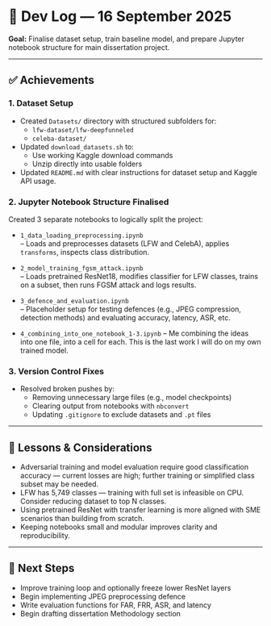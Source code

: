 # 📅 Dev Log — 16 September 2025

**Goal:** Finalise dataset setup, train baseline model, and prepare Jupyter notebook structure for main dissertation project.

---

## ✅ Achievements

### 1. Dataset Setup
- Created `Datasets/` directory with structured subfolders for:
  - `lfw-dataset/lfw-deepfunneled`
  - `celeba-dataset/`
- Updated `download_datasets.sh` to:
  - Use working Kaggle download commands
  - Unzip directly into usable folders
- Updated `README.md` with clear instructions for dataset setup and Kaggle API usage.

### 2. Jupyter Notebook Structure Finalised
Created 3 separate notebooks to logically split the project:
- `1_data_loading_preprocessing.ipynb`  
  – Loads and preprocesses datasets (LFW and CelebA), applies `transforms`, inspects class distribution.
  
- `2_model_training_fgsm_attack.ipynb`  
  – Loads pretrained ResNet18, modifies classifier for LFW classes, trains on a subset, then runs FGSM attack and logs results.
  
- `3_defence_and_evaluation.ipynb`  
  – Placeholder setup for testing defences (e.g., JPEG compression, detection methods) and evaluating accuracy, latency, ASR, etc.
  
- `4_combining_into_one_notebook_1-3.ipynb` 
  – Me combining the ideas into one file, into a cell for each. This is the last work I will do on my own trained model.

### 3. Version Control Fixes
- Resolved broken pushes by:
  - Removing unnecessary large files (e.g., model checkpoints)
  - Clearing output from notebooks with `nbconvert`
  - Updating `.gitignore` to exclude datasets and `.pt` files

---

## 🧠 Lessons & Considerations

- Adversarial training and model evaluation require good classification accuracy — current losses are high; further training or simplified class subset may be needed.
- LFW has 5,749 classes — training with full set is infeasible on CPU. Consider reducing dataset to top N classes.
- Using pretrained ResNet with transfer learning is more aligned with SME scenarios than building from scratch.
- Keeping notebooks small and modular improves clarity and reproducibility.

---

## 📝 Next Steps

- Improve training loop and optionally freeze lower ResNet layers
- Begin implementing JPEG preprocessing defence
- Write evaluation functions for FAR, FRR, ASR, and latency
- Begin drafting dissertation Methodology section
